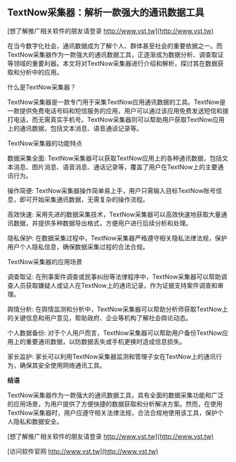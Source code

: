 ## **TextNow采集器：解析一款强大的通讯数据工具**

[想了解推广相关软件的朋友请登录 http://www.vst.tw](http://www.vst.tw)

在当今数字化社会，通讯数据成为了解个人、群体甚至社会的重要依据之一。而TextNow采集器作为一款强大的通讯数据工具，正逐渐成为数据分析、调查取证等领域的重要利器。本文将对TextNow采集器进行介绍和解析，探讨其在数据获取和分析中的应用。

什么是TextNow采集器？

TextNow采集器是一款专门用于采集TextNow应用通讯数据的工具。TextNow是一款提供免费电话号码和短信服务的应用，用户可以通过该应用免费发送短信和拨打电话，而无需真实手机号。TextNow采集器则可以帮助用户获取TextNow应用上的通讯数据，包括文本消息、语音通话记录等。

TextNow采集器的功能特点

数据采集全面: TextNow采集器可以获取TextNow应用上的各种通讯数据，包括文本消息、图片消息、语音消息、通话记录等，覆盖了用户在TextNow上的主要通讯行为。

操作简便: TextNow采集器操作简单易上手，用户只需输入目标TextNow账号信息，即可开始采集通讯数据，无需复杂的操作流程。

高效快速: 采用先进的数据采集技术，TextNow采集器可以高效快速地获取大量通讯数据，并提供多种数据导出格式，方便用户进行后续分析和处理。

隐私保护: 在数据采集过程中，TextNow采集器严格遵守相关隐私法律法规，保护用户个人隐私信息，确保数据采集过程的合法合规。

TextNow采集器的应用场景

调查取证: 在刑事案件调查或民事纠纷等法律程序中，TextNow采集器可以帮助调查人员获取嫌疑人或证人在TextNow上的通讯记录，作为证据支持案件调查和审理。

舆情分析: 在舆情监测和分析中，TextNow采集器可以帮助分析师获取TextNow上的关键信息和用户意见，帮助政府、企业等机构了解社会舆论动态。

个人数据备份: 对于个人用户而言，TextNow采集器可以帮助用户备份TextNow应用上的重要通讯数据，以防数据丢失或手机更换时造成信息损失。

家长监护: 家长可以利用TextNow采集器监测和管理子女在TextNow上的通讯行为，确保其安全使用网络通讯工具。

**结语**

TextNow采集器作为一款强大的通讯数据工具，具有全面的数据采集功能和广泛的应用场景，为用户提供了方便快捷的数据获取和分析解决方案。然而，在使用TextNow采集器时，用户应遵守相关法律法规，合法合规地使用该工具，保护个人隐私和数据安全。

[想了解推广相关软件的朋友请登录 http://www.vst.tw](http://www.vst.tw)


[访问软件官网 http://www.vst.tw](http://www.vst.tw)
